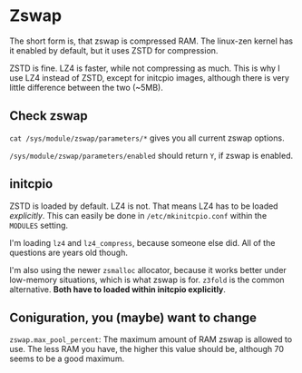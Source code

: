 # Zswap

The short form is, that zswap is compressed RAM. The linux-zen kernel has it enabled by default, but it uses ZSTD for compression.

ZSTD is fine. LZ4 is faster, while not compressing as much. This is why I use LZ4 instead of ZSTD, except for initcpio images, although there is very little difference between the two (~5MB).

## Check zswap

`cat /sys/module/zswap/parameters/*` gives you all current zswap options.

`/sys/module/zswap/parameters/enabled` should return `Y`, if zswap is enabled.

## initcpio

ZSTD is loaded by default. LZ4 is not. That means LZ4 has to be loaded *explicitly*. This can easily be done in `/etc/mkinitcpio.conf` within the `MODULES` setting.

I'm loading `lz4` and `lz4_compress`, because someone else did. All of the questions are years old though.

I'm also using the newer `zsmalloc` allocator, because it works better under low-memory situations, which is what zswap is for. `z3fold` is the common alternative. **Both have to loaded within initcpio explicitly**.

## Coniguration, you (maybe) want to change

`zswap.max_pool_percent`: The maximum amount of RAM zswap is allowed to use. The less RAM you have, the higher this value should be, although 70 seems to be a good maximum.
